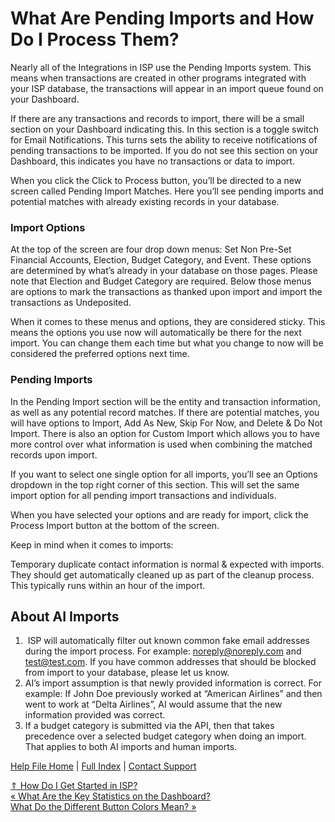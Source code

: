  What Are Pending Imports and How Do I Process Them?
==========

Nearly all of the Integrations in ISP use the Pending Imports system. This means when transactions are created in other programs integrated with your ISP database, the transactions will appear in an import queue found on your Dashboard.

If there are any transactions and records to import, there will be a small section on your Dashboard indicating this. In this section is a toggle switch for Email Notifications. This turns sets the ability to receive notifications of pending transactions to be imported. If you do not see this section on your Dashboard, this indicates you have no transactions or data to import.

When you click the Click to Process button, you’ll be directed to a new screen called Pending Import Matches. Here you’ll see pending imports and potential matches with already existing records in your database.

### Import Options ###

At the top of the screen are four drop down menus: Set Non Pre-Set Financial Accounts, Election, Budget Category, and Event. These options are determined by what’s already in your database on those pages. Please note that Election and Budget Category are required. Below those menus are options to mark the transactions as thanked upon import and import the transactions as Undeposited.

When it comes to these menus and options, they are considered sticky. This means the options you use now will automatically be there for the next import. You can change them each time but what you change to now will be considered the preferred options next time.

### Pending Imports ###

In the Pending Import section will be the entity and transaction information, as well as any potential record matches. If there are potential matches, you will have options to Import, Add As New, Skip For Now, and Delete & Do Not Import. There is also an option for Custom Import which allows you to have more control over what information is used when combining the matched records upon import.

If you want to select one single option for all imports, you’ll see an Options dropdown in the top right corner of this section. This will set the same import option for all pending import transactions and individuals.

When you have selected your options and are ready for import, click the Process Import button at the bottom of the screen.

Keep in mind when it comes to imports:

Temporary duplicate contact information is normal & expected with imports. They should get automatically cleaned up as part of the cleanup process. This typically runs within an hour of the import.

About AI Imports
----------

1.  ISP will automatically filter out known common fake email addresses during the import process. For example: noreply@noreply.com and test@test.com. If you have common addresses that should be blocked from import to your database, please let us know.
2. AI’s import assumption is that newly provided information is correct. For example: If John Doe previously worked at “American Airlines” and then went to work at “Delta Airlines”, AI would assume that the new information provided was correct.
3. If a budget category is submitted via the API, then that takes precedence over a selected budget category when doing an import. That applies to both AI imports and human imports.

[Help File Home](/help/) | [Full Index](/Help-File-Directory/) | [Contact Support](mailto:support@ISPolitical.com)

[⇑ How Do I Get Started in ISP?](/How-Do-I-Get-Started-in-ISP)  
[« What Are the Key Statistics on the Dashboard?](/What-Are-the-Key-Statistics-on-the-Dashboard)  
[What Do the Different Button Colors Mean? »](/What-Do-the-Different-Button-Colors-Mean)
